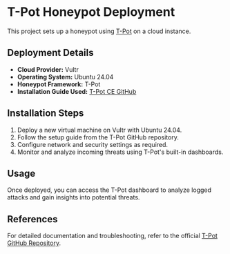<!DOCTYPE html>
<html>
<head>
    <meta charset="UTF-8">
  
</head>
<body>
    <h1>T-Pot Honeypot Deployment</h1>
    <p>This project sets up a honeypot using <a href="https://github.com/telekom-security/tpotce">T-Pot</a> on a cloud instance.</p>
    
  <h2>Deployment Details</h2>
    <ul>
        <li><strong>Cloud Provider:</strong> Vultr</li>
        <li><strong>Operating System:</strong> Ubuntu 24.04</li>
        <li><strong>Honeypot Framework:</strong> T-Pot</li>
        <li><strong>Installation Guide Used:</strong> <a href="https://github.com/telekom-security/tpotce">T-Pot CE GitHub</a></li>
    </ul>
    
   <h2>Installation Steps</h2>
    <ol>
        <li>Deploy a new virtual machine on Vultr with Ubuntu 24.04.</li>
        <li>Follow the setup guide from the T-Pot GitHub repository.</li>
        <li>Configure network and security settings as required.</li>
        <li>Monitor and analyze incoming threats using T-Pot's built-in dashboards.</li>
    </ol>
    
  <h2>Usage</h2>
    <p>Once deployed, you can access the T-Pot dashboard to analyze logged attacks and gain insights into potential threats.</p>
    
  <h2>References</h2>
    <p>For detailed documentation and troubleshooting, refer to the official <a href="https://github.com/telekom-security/tpotce">T-Pot GitHub Repository</a>.</p>
</body>
</html>
